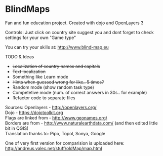 # BlindMaps
Fan and fun education project. Created with dojo and OpenLayers 3

Controls: Just click on country site suggest you and dont forget to check settings for your own "Game type"

You can try your skills at:
http://www.blind-map.eu


TODO & Ideas
  - <strike>Localization of country names and capitals</strike>
  - <strike>Text localization</strike>
  - Something like Learn mode
  - <strike>Hints when guessed wrong for like.. 5 times?</strike>
  - Random mode (show random task type)
  - Competetive mode (num. of correct answers in 30s.. for example)
  - Refactor code to separate files

Sources:
Openlayers - http://openlayers.org/ <br/>
Dojo - https://dojotoolkit.org <br/>
Flags are linked from - http://www.geonames.org/ <br/>
Borders are from - http://www.naturalearthdata.com/ (and then edited little bit in QGIS)<br/>
Translation thanks to: Pipo, Topol, Sonya, Google

One of very first version for comparision is uploaded here: http://andreus.valec.net/stuff/oldMap/map.html


